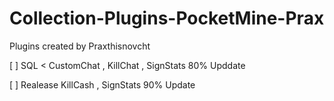 # Collection-Plugins-PocketMine-Prax
Plugins created by Praxthisnovcht

[ ] SQL < CustomChat , KillChat , SignStats 80% Upddate


[ ] Realease KillCash , SignStats 90% Update
